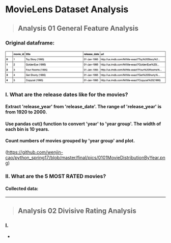 
# MovieLens Dataset Analysis

> ## Analysis 01 General Feature Analysis

### Original dataframe:
![alt text](https://github.com/wenjin-cao/python_spring17/blob/master/final/pics/movies01.png 'movies')

###  I. What are the release dates like for the movies?

#### Extract 'release_year' from 'release_date'. The range of 'release_year' is from 1920 to 2000.
#### Use pandas cut() function to convert 'year' to 'year group'. The width of each bin is 10 years.
#### Count numbers of movies grouped by 'year group' and plot.
(https://github.com/wenjin-cao/python_spring17/blob/master/final/pics/0101MovieDistributionByYear.png)

###  II. What are the 5 MOST RATED movies?

#### Collected data:


---

> ## Analysis 02 Divisive Rating Analysis

### I.


- 
